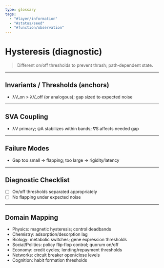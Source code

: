 ```yaml
---
type: glossary
tags:
  - "#layer/information"
  - "#status/seed"
  - "#function/observation"
---
```


# Hysteresis (diagnostic)

> Different on/off thresholds to prevent thrash; path‑dependent state.

---

## Invariants / Thresholds (anchors)

- λV_on > λV_off (or analogous); gap sized to expected noise

---

## SVA Coupling

- λV primary; ψA stabilizes within bands; ∇S affects needed gap

---

## Failure Modes

- Gap too small → flapping; too large → rigidity/latency

---

## Diagnostic Checklist

- [ ] On/off thresholds separated appropriately
- [ ] No flapping under expected noise

---

## Domain Mapping

- Physics: magnetic hysteresis; control deadbands
- Chemistry: adsorption/desorption lag
- Biology: metabolic switches; gene expression thresholds
- Social/Politics: policy flip‑flop control; quorum on/off
- Economy: credit cycles; lending/repayment thresholds
- Networks: circuit breaker open/close levels
- Cognition: habit formation thresholds


